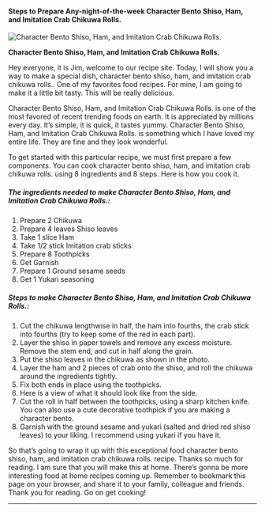             

#### Steps to Prepare Any-night-of-the-week Character Bento Shiso, Ham, and Imitation Crab Chikuwa Rolls.

![Character Bento Shiso, Ham, and Imitation Crab Chikuwa Rolls.](https://img-global.cpcdn.com/recipes/4801289910222848/751x532cq70/character-bento-shiso-ham-and-imitation-crab-chikuwa-rolls-recipe-main-photo.jpg)

**Character Bento Shiso, Ham, and Imitation Crab Chikuwa Rolls.**

Hey everyone, it is Jim, welcome to our recipe site. Today, I will show you a way to make a special dish, character bento shiso, ham, and imitation crab chikuwa rolls.. One of my favorites food recipes. For mine, I am going to make it a little bit tasty. This will be really delicious.

Character Bento Shiso, Ham, and Imitation Crab Chikuwa Rolls. is one of the most favored of recent trending foods on earth. It is appreciated by millions every day. It’s simple, it is quick, it tastes yummy. Character Bento Shiso, Ham, and Imitation Crab Chikuwa Rolls. is something which I have loved my entire life. They are fine and they look wonderful.

To get started with this particular recipe, we must first prepare a few components. You can cook character bento shiso, ham, and imitation crab chikuwa rolls. using 8 ingredients and 8 steps. Here is how you cook it.

##### The ingredients needed to make Character Bento Shiso, Ham, and Imitation Crab Chikuwa Rolls.:

1.  Prepare 2 Chikuwa
2.  Prepare 4 leaves Shiso leaves
3.  Take 1 slice Ham
4.  Take 1/2 stick Imitation crab sticks
5.  Prepare 8 Toothpicks
6.  Get Garnish
7.  Prepare 1 Ground sesame seeds
8.  Get 1 Yukari seasoning

##### Steps to make Character Bento Shiso, Ham, and Imitation Crab Chikuwa Rolls.:

1.  Cut the chikuwa lengthwise in half, the ham into fourths, the crab stick into fourths (try to keep some of the red in each part).
2.  Layer the shiso in paper towels and remove any excess moisture. Remove the stem end, and cut in half along the grain.
3.  Put the shiso leaves in the chikuwa as shown in the photo.
4.  Layer the ham and 2 pieces of crab onto the shiso, and roll the chikuwa around the ingredients tightly.
5.  Fix both ends in place using the toothpicks.
6.  Here is a view of what it should look like from the side.
7.  Cut the roll in half between the toothpicks, using a sharp kitchen knife. You can also use a cute decorative toothpick if you are making a character bento.
8.  Garnish with the ground sesame and yukari (salted and dried red shiso leaves) to your liking. I recommend using yukari if you have it.

So that’s going to wrap it up with this exceptional food character bento shiso, ham, and imitation crab chikuwa rolls. recipe. Thanks so much for reading. I am sure that you will make this at home. There’s gonna be more interesting food at home recipes coming up. Remember to bookmark this page on your browser, and share it to your family, colleague and friends. Thank you for reading. Go on get cooking!

* * *